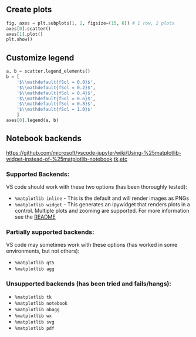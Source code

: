## Create plots
```python
fig, axes = plt.subplots(1, 2, figsize=(15, 6)) # 1 row, 2 plots
axes[0].scatter()
axes[1].plot()
plt.show()
```

## Customize legend
```python
a, b = scatter.legend_elements()
b = [
    '$\\mathdefault{fSol = 0.0}$', 
    '$\\mathdefault{fSol = 0.2}$', 
    '$\\mathdefault{fSol = 0.4}$', 
    '$\\mathdefault{fSol = 0.6}$', 
    '$\\mathdefault{fSol = 0.8}$', 
    '$\\mathdefault{fSol = 1.0}$'
    ]
axes[0].legend(a, b)
```

## Notebook backends

https://github.com/microsoft/vscode-jupyter/wiki/Using-%25matplotlib-widget-instead-of-%25matplotlib-notebook,tk,etc

### Supported Backends:
VS code should work with these two options (has been thoroughly tested):

-   `%matplotlib inline` - This is the default and will render images as PNGs
-   `%matplotlib widget` - This generates an ipywidget that renders plots in a control. Multiple plots and zooming are supported. For more information see the [README](https://github.com/matplotlib/ipympl)

### Partially supported backends:

VS code may sometimes work with these options (has worked in some environments, but not others):

-   `%matplotlib qt5`
-   `%matplotlib agg`

### Unsupported backends (has been tried and fails/hangs):

-   `%matplotlib tk`
-   `%matplotlib notebook`
-   `%matplotlib nbagg`
-   `%matplotlib wx`
-   `%matplotlib svg`
-   `%matplotlib pdf`